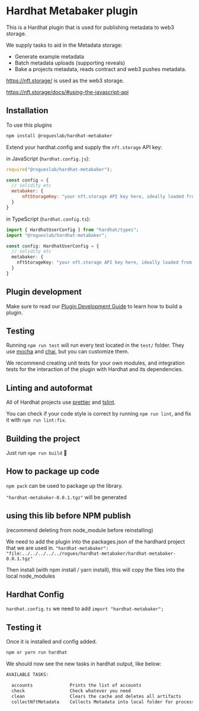 # Hardhat Metabaker plugin

This is a Hardhat plugin that is used for publishing metadata to web3 storage.

We supply tasks to aid in the Metadata storage:

- Generate example metadata
- Batch metadata uploads (supporting reveals)
- Bake a projects metadata, reads contract and web3 pushes metadata.

https://nft.storage/ is used as the web3 storage.

https://nft.storage/docs/#using-the-javascript-api

## Installation

To use this plugins

```bash
npm install @rogueslab/hardhat-metabaker
```

Extend your hardhat.config and supply the `nft.storage` API key:

in JavaScript (`hardhat.config.js`):
```javascript
require("@rogueslab/hardhat-metabaker");

const config = {
  // solidity etc
  metabaker: {
      nftStorageKey: "your nft.storage API key here, ideally loaded from .env"
  }
}

```

in TypeScript (`hardhat.config.ts`):

```typescript
import { HardhatUserConfig } from "hardhat/types";
import "@rogueslab/hardhat-metabaker";

const config: HardhatUserConfig = {
  // solidity etc
  metabaker: {
    nftStorageKey: "your nft.storage API key here, ideally loaded from .env"
  }
}

```

## Plugin development

Make sure to read our [Plugin Development Guide](https://hardhat.org/advanced/building-plugins.html) to learn how to build a plugin.

## Testing

Running `npm run test` will run every test located in the `test/` folder. They
use [mocha](https://mochajs.org) and [chai](https://www.chaijs.com/),
but you can customize them.

We recommend creating unit tests for your own modules, and integration tests for
the interaction of the plugin with Hardhat and its dependencies.

## Linting and autoformat

All of Hardhat projects use [prettier](https://prettier.io/) and
[tslint](https://palantir.github.io/tslint/).

You can check if your code style is correct by running `npm run lint`, and fix
it with `npm run lint:fix`.

## Building the project

Just run `npm run build` ️👷



## How to package up code 
`npm pack` can be used to package up the library.

`"hardhat-metabaker-0.0.1.tgz"` will be generated


## using this lib before NPM publish
(recommend deleting from node_module before reinstalling)

We need to add the plugin into the packages.json of the hardhard project that we are used in.
    `"hardhat-metabaker": "file:../../../../../rogues/hardhat-metabaker/hardhat-metabaker-0.0.1.tgz"`

Then install (with npm install / yarn install), this will copy the files into the local node_modules

## Hardhat Config
`hardhat.config.ts` we need to add `import "hardhat-metabaker";`

## Testing it
Once it is installed and config added.

```bash
npm or yarn run hardhat
```

We should now see the new tasks in hardhat output, like below:

```bash
AVAILABLE TASKS:

  accounts              Prints the list of accounts
  check                 Check whatever you need
  clean                 Clears the cache and deletes all artifacts
  collectNftMetadata    Collects Metadata into local folder for processing
```
